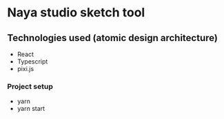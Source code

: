 # Naya studio sketch tool

## Technologies used (atomic design architecture)

- React
- Typescript
- pixi.js

### Project setup

- yarn
- yarn start
